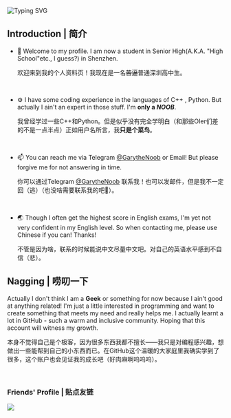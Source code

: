 ![Typing SVG](https://readme-typing-svg.demolab.com?font=Fira+Code&size=25&duration=2500&multiline=true&width=435&height=100&lines=Hi+there!;It's+me%2C;GarytheNoob!)

## Introduction | 简介
- 👋 Welcome to my profile. I am now a student in Senior High(A.K.A. "High School"etc., I guess?) in Shenzhen.

     欢迎来到我的个人资料页！我现在是一名~~苦逼~~普通深圳高中生。

&emsp;

- ⚙️ I have some coding experience in the languages of C++ , Python. But actually I ain't an expert in those stuff. I'm **only a *NOOB***.

     我曾经学过一些C++和Python。但是似乎没有完全学明白（和那些OIer们差的不是一点半点）正如用户名所言，我**只是个菜鸟**。
     
&emsp;

- 📫 You can reach me via Telegram [@GarytheNoob](https://t.me/garythenoob) or Email! But please forgive me for not answering in time.

     你可以通过Telegram [@GarytheNoob](https://t.me/garythenoob) 联系我！也可以发邮件，但是我不一定回（逃）（也没啥需要联系我的吧🤔）。
     
&emsp;

- 🌏 Though I often get the highest score in English exams, I'm yet not very confident in my English level. So when contacting me, please use Chinese if you can! Thanks!

     不管是因为啥，联系的时候能说中文尽量中文吧。对自己的英语水平感到不自信（悲）。

## Nagging | 唠叨一下

Actually I don't think I am a **Geek** or something for now because I ain't good at anything related! I'm just a little interested in programming and want to create something that meets my need and really helps me. I actually learnt a lot in GitHub - such a warm and inclusive community. Hoping that this account will witness my growth.

本身不觉得自己是个极客，因为很多东西我都不擅长——我只是对编程感兴趣，想做出一些能帮到自己的小东西而已。在GitHub这个温暖的大家庭里我确实学到了很多，这个账户也会见证我的成长吧（好肉麻啊呜呜呜）。

&emsp;

### Friends' Profile | 贴点友链
[![](https://img.shields.io/badge/GitHub%20-66Leo66-blue?style=flat-square&logo=GitHub)](https://github.com/66Leo66)
